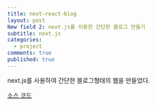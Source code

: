 ```yaml
---
title: next-react-blog
layout: post
New field 2: next.js를 이용한 간단한 블로그 만들기
subtitle: next.js
categories:
  - project
comments: true
published: true
---
```


next.js를 사용하여 간단한 블로그형태의 웹을 만들었다.

[소스 코드](https://github.com/ody0401/next-react-blog)
